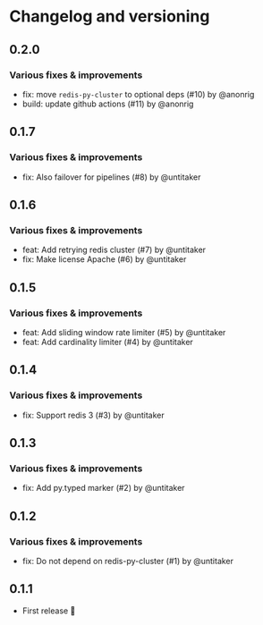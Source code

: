 # Changelog and versioning

## 0.2.0

### Various fixes & improvements

- fix: move `redis-py-cluster` to optional deps (#10) by @anonrig
- build: update github actions (#11) by @anonrig

## 0.1.7

### Various fixes & improvements

- fix: Also failover for pipelines (#8) by @untitaker

## 0.1.6

### Various fixes & improvements

- feat: Add retrying redis cluster (#7) by @untitaker
- fix: Make license Apache (#6) by @untitaker

## 0.1.5

### Various fixes & improvements

- feat: Add sliding window rate limiter (#5) by @untitaker
- feat: Add cardinality limiter (#4) by @untitaker

## 0.1.4

### Various fixes & improvements

- fix: Support redis 3 (#3) by @untitaker

## 0.1.3

### Various fixes & improvements

- fix: Add py.typed marker (#2) by @untitaker

## 0.1.2

### Various fixes & improvements

- fix: Do not depend on redis-py-cluster (#1) by @untitaker

## 0.1.1

- First release 🎉

